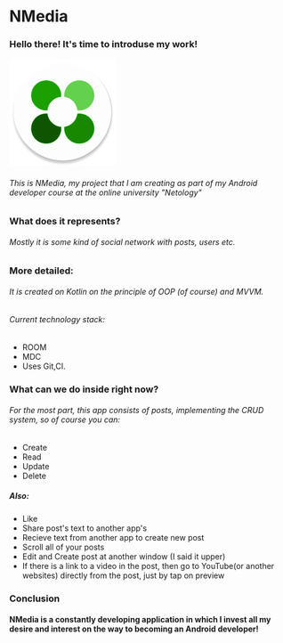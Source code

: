 # NMedia
### Hello there! It's time to introduse my work!

![NMedia](https://github.com/h-0-m-e/NMedia/blob/main/app/src/main/res/mipmap-xxxhdpi/ic_launcher_round.png)

###### This is NMedia, my project that I am creating as part of my Android developer course at the online university "Netology"

### What does it represents?
###### Mostly it is some kind of social network with posts, users etc.

### More detailed:
###### It is created on Kotlin on the principle of OOP (of course) and MVVM.
###### Current technology stack: 
- ROOM
- MDC
- Uses Git,CI.

### What can we do inside right now?
###### For the most part, this app consists of posts, implementing the CRUD system, so of course you can:
- Create
- Read
- Update
- Delete
##### Also:
- Like
- Share post's text to another app's
- Recieve text from another app to create new post
- Scroll all of your posts
- Edit and Create post at another window (I said it upper)
- If there is a link to a video in the post, then go to YouTube(or another websites) directly from the post, just by tap on preview

### Conclusion
#### NMedia is a constantly developing application in which I invest all my desire and interest on the way to becoming an Android developer!
